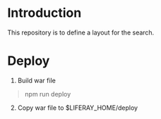 # Introduction 
This repository is to define a layout for the search.


# Deploy

1. Build war file

> npm run deploy

2. Copy war file to $LIFERAY_HOME/deploy


